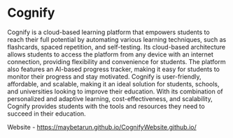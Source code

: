 # Cognify
 Cognify is a cloud-based learning platform that empowers students to reach their full potential by automating various learning techniques, such as flashcards, spaced repetition, and self-testing. Its cloud-based architecture allows students to access the platform from any device with an internet connection, providing flexibility and convenience for students. The platform also features an AI-based progress tracker, making it easy for students to monitor their progress and stay motivated. Cognify is user-friendly, affordable, and scalable, making it an ideal solution for students, schools, and universities looking to improve their education. With its combination of personalized and adaptive learning, cost-effectiveness, and scalability, Cognify provides students with the tools and resources they need to succeed in their education.

Website - https://maybetarun.github.io/CognifyWebsite.github.io/
